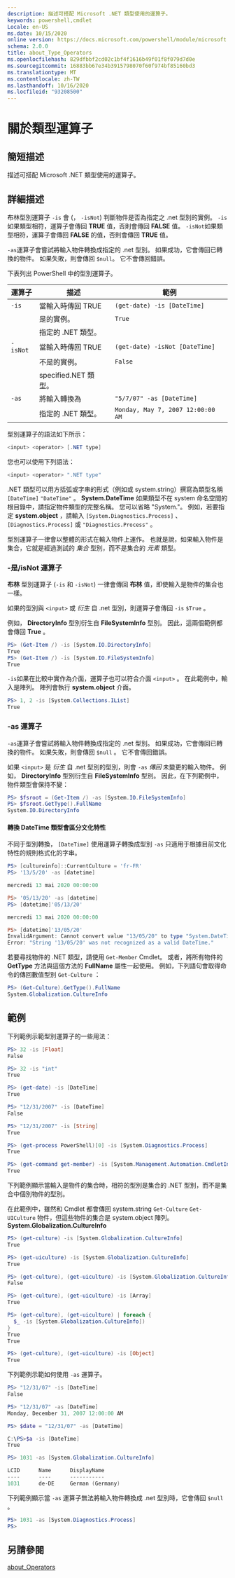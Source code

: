 ```yaml
---
description: 描述可搭配 Microsoft .NET 類型使用的運算子。
keywords: powershell,cmdlet
Locale: en-US
ms.date: 10/15/2020
online version: https://docs.microsoft.com/powershell/module/microsoft.powershell.core/about/about_type_operators?view=powershell-7.1&WT.mc_id=ps-gethelp
schema: 2.0.0
title: about_Type_Operators
ms.openlocfilehash: 829dfbbf2cd02c1bf4f1616b49f01f8f079d7d0e
ms.sourcegitcommit: 16883bb67e34b3915798070f60f974bf85160bd3
ms.translationtype: MT
ms.contentlocale: zh-TW
ms.lasthandoff: 10/16/2020
ms.locfileid: "93208500"
---
```

# <a name="about-type-operators"></a>關於類型運算子

## <a name="short-description"></a>簡短描述
描述可搭配 Microsoft .NET 類型使用的運算子。

## <a name="long-description"></a>詳細描述

布林型別運算子 `-is` 會 (， `-isNot`) 判斷物件是否為指定之 .net 型別的實例。 `-is`如果類型相符，運算子會傳回 **TRUE** 值，否則會傳回 **FALSE** 值。 `-isNot`如果類型相符，運算子會傳回 **FALSE** 的值，否則會傳回 **TRUE** 值。

`-as`運算子會嘗試將輸入物件轉換成指定的 .net 型別。 如果成功，它會傳回已轉換的物件。 如果失敗，則會傳回 `$null`。 它不會傳回錯誤。

下表列出 PowerShell 中的型別運算子。

|運算子|描述                |範例                          |
|--------|---------------------------|---------------------------------|
|`-is`   |當輸入時傳回 TRUE|`(get-date) -is [DateTime]`      |
|        |是的實例。      |`True`                           |
|        |指定的 .NET 類型。       |                                 |
|`-isNot`|當輸入時傳回 TRUE|`(get-date) -isNot [DateTime]`   |
|        |不是的實例。     |`False`                          |
|        |specified.NET 類型。        |                                 |
|`-as`   |將輸入轉換為  |`"5/7/07" -as [DateTime]`        |
|        |指定的 .NET 類型。       |`Monday, May 7, 2007 12:00:00 AM`|

型別運算子的語法如下所示：

```powershell
<input> <operator> [.NET type]
```

您也可以使用下列語法：

```powershell
<input> <operator> ".NET type"
```

.NET 類型可以用方括弧或字串的形式（例如或 system.string）撰寫為類型名稱 `[DateTime]` `"DateTime"` 。 **System.DateTime** 如果類型不在 system 命名空間的根目錄中，請指定物件類型的完整名稱。 您可以省略 "System."。 例如，若要指定 **system.object** ，請輸入 `[System.Diagnostics.Process]` 、 `[Diagnostics.Process]` 或 `"Diagnostics.Process"` 。

型別運算子一律會以整體的形式在輸入物件上運作。 也就是說，如果輸入物件是集合，它就是經過測試的 _集合_ 型別，而不是集合的 _元素_ 類型。

### <a name="-isisnot-operators"></a>-是/isNot 運算子

**布林** 型別運算子 (`-is` 和 `-isNot`) 一律會傳回 **布林** 值，即使輸入是物件的集合也一樣。

如果的型別與 `<input>` 或 _衍生_ 自 .net 型別，則運算子會傳回 `-is` `$True` 。

例如， **DirectoryInfo** 型別衍生自 **FileSystemInfo** 型別。 因此，這兩個範例都會傳回 **True** 。

```powershell
PS> (Get-Item /) -is [System.IO.DirectoryInfo]
True
PS> (Get-Item /) -is [System.IO.FileSystemInfo]
True
```

`-is`如果在比較中實作為介面，運算子也可以符合介面 `<input>` 。 在此範例中，輸入是陣列。 陣列會執行 **system.object** 介面。

```powershell
PS> 1, 2 -is [System.Collections.IList]
True
```

### <a name="-as-operator"></a>-as 運算子

`-as`運算子會嘗試將輸入物件轉換成指定的 .net 型別。 如果成功，它會傳回已轉換的物件。 如果失敗，則會傳回 `$null` 。 它不會傳回錯誤。

如果 `<input>` 是 _衍生_ 自 .net 型別的型別，則會 `-as` _傳回_ 未變更的輸入物件。 例如， **DirectoryInfo** 型別衍生自 **FileSystemInfo** 型別。 因此，在下列範例中，物件類型會保持不變：

```powershell
PS> $fsroot = (Get-Item /) -as [System.IO.FileSystemInfo]
PS> $fsroot.GetType().FullName
System.IO.DirectoryInfo
```

#### <a name="converting-the-datetime-type-is-culture-sensitive"></a>轉換 DateTime 類型會區分文化特性

不同于型別轉換， `[DateTime]` 使用運算子轉換成型別 `-as` 只適用于根據目前文化特性的規則格式化的字串。

```powershell
PS> [cultureinfo]::CurrentCulture = 'fr-FR'
PS> '13/5/20' -as [datetime]

mercredi 13 mai 2020 00:00:00

PS> '05/13/20' -as [datetime]
PS> [datetime]'05/13/20'

mercredi 13 mai 2020 00:00:00

PS> [datetime]'13/05/20'
InvalidArgument: Cannot convert value "13/05/20" to type "System.DateTime".
Error: "String '13/05/20' was not recognized as a valid DateTime."
```

若要尋找物件的 .NET 類型，請使用 `Get-Member` Cmdlet。 或者，將所有物件的 **GetType** 方法與這個方法的 **FullName** 屬性一起使用。 例如，下列語句會取得命令的傳回數值型別 `Get-Culture` ：

```powershell
PS> (Get-Culture).GetType().FullName
System.Globalization.CultureInfo
```

## <a name="examples"></a>範例

下列範例示範型別運算子的一些用法：

```powershell
PS> 32 -is [Float]
False

PS> 32 -is "int"
True

PS> (get-date) -is [DateTime]
True

PS> "12/31/2007" -is [DateTime]
False

PS> "12/31/2007" -is [String]
True

PS> (get-process PowerShell)[0] -is [System.Diagnostics.Process]
True

PS> (get-command get-member) -is [System.Management.Automation.CmdletInfo]
True
```

下列範例顯示當輸入是物件的集合時，相符的型別是集合的 .NET 型別，而不是集合中個別物件的型別。

在此範例中，雖然和 Cmdlet 都會傳回 system.string `Get-Culture` `Get-UICulture` 物件，但這些物件的集合是 system.object 陣列。 **System.Globalization.CultureInfo**

```powershell
PS> (get-culture) -is [System.Globalization.CultureInfo]
True

PS> (get-uiculture) -is [System.Globalization.CultureInfo]
True

PS> (get-culture), (get-uiculture) -is [System.Globalization.CultureInfo]
False

PS> (get-culture), (get-uiculture) -is [Array]
True

PS> (get-culture), (get-uiculture) | foreach {
  $_ -is [System.Globalization.CultureInfo])
}
True
True

PS> (get-culture), (get-uiculture) -is [Object]
True
```

下列範例示範如何使用 `-as` 運算子。

```powershell
PS> "12/31/07" -is [DateTime]
False

PS> "12/31/07" -as [DateTime]
Monday, December 31, 2007 12:00:00 AM

PS> $date = "12/31/07" -as [DateTime]

C:\PS>$a -is [DateTime]
True

PS> 1031 -as [System.Globalization.CultureInfo]

LCID      Name      DisplayName
----      ----      -----------
1031      de-DE     German (Germany)
```

下列範例顯示當 `-as` 運算子無法將輸入物件轉換成 .net 型別時，它會傳回 `$null` 。

```powershell
PS> 1031 -as [System.Diagnostics.Process]
PS>
```

## <a name="see-also"></a>另請參閱

[about_Operators](about_Operators.md)
